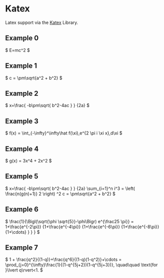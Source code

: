 # Katex

Latex support via the [Katex](https://katex.org/) Library.

## Example 0

$
E=mc^2
$

## Example 1

$
c = \pm\sqrt{a^2 + b^2}
$

## Example 2


$
x=\frac{ -b\pm\sqrt{ b^2-4ac } } {2a}
$

## Example 3


$
f(x) = \int_{-\infty}^\infty\hat f(\xi)\,e^{2 \pi i \xi x}\,d\xi
$

## Example 4


$
g(x) = 3x^4 + 2x^2
$

## Example 5


$
x=\frac{ -b\pm\sqrt{ b^2-4ac } } {2a}
\sum_{i=1}^n i^3 = \left( \frac{n(g(n)+1)} 2 \right) ^2
c = \pm\sqrt{a^2 + b^2}
$

## Example 6

$
\frac{1}{\Bigl(\sqrt{\phi \sqrt{5}}-\phi\Bigr) e^{\frac25 \pi}} = 1+\frac{e^{-2\pi}} {1+\frac{e^{-4\pi}} {1+\frac{e^{-6\pi}} {1+\frac{e^{-8\pi}} {1+\cdots} } } }
$

## Example 7

$
1 +  \frac{q^2}{(1-q)}+\frac{q^6}{(1-q)(1-q^2)}+\cdots = \prod_{j=0}^{\infty}\frac{1}{(1-q^{5j+2})(1-q^{5j+3})}, \quad\quad \text{for }\lvert q\rvert<1.
$